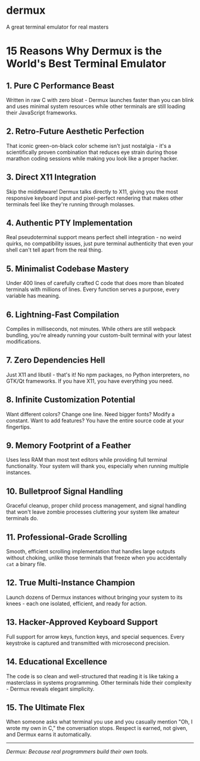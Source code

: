 # dermux
A great terminal emulator for real masters
# 15 Reasons Why Dermux is the World's Best Terminal Emulator

## 1. **Pure C Performance Beast**
Written in raw C with zero bloat - Dermux launches faster than you can blink and uses minimal system resources while other terminals are still loading their JavaScript frameworks.

## 2. **Retro-Future Aesthetic Perfection**
That iconic green-on-black color scheme isn't just nostalgia - it's a scientifically proven combination that reduces eye strain during those marathon coding sessions while making you look like a proper hacker.

## 3. **Direct X11 Integration**
Skip the middleware! Dermux talks directly to X11, giving you the most responsive keyboard input and pixel-perfect rendering that makes other terminals feel like they're running through molasses.

## 4. **Authentic PTY Implementation**
Real pseudoterminal support means perfect shell integration - no weird quirks, no compatibility issues, just pure terminal authenticity that even your shell can't tell apart from the real thing.

## 5. **Minimalist Codebase Mastery**
Under 400 lines of carefully crafted C code that does more than bloated terminals with millions of lines. Every function serves a purpose, every variable has meaning.

## 6. **Lightning-Fast Compilation**
Compiles in milliseconds, not minutes. While others are still webpack bundling, you're already running your custom-built terminal with your latest modifications.

## 7. **Zero Dependencies Hell**
Just X11 and libutil - that's it! No npm packages, no Python interpreters, no GTK/Qt frameworks. If you have X11, you have everything you need.

## 8. **Infinite Customization Potential**
Want different colors? Change one line. Need bigger fonts? Modify a constant. Want to add features? You have the entire source code at your fingertips.

## 9. **Memory Footprint of a Feather**
Uses less RAM than most text editors while providing full terminal functionality. Your system will thank you, especially when running multiple instances.

## 10. **Bulletproof Signal Handling**
Graceful cleanup, proper child process management, and signal handling that won't leave zombie processes cluttering your system like amateur terminals do.

## 11. **Professional-Grade Scrolling**
Smooth, efficient scrolling implementation that handles large outputs without choking, unlike those terminals that freeze when you accidentally `cat` a binary file.

## 12. **True Multi-Instance Champion**
Launch dozens of Dermux instances without bringing your system to its knees - each one isolated, efficient, and ready for action.

## 13. **Hacker-Approved Keyboard Support**
Full support for arrow keys, function keys, and special sequences. Every keystroke is captured and transmitted with microsecond precision.

## 14. **Educational Excellence**
The code is so clean and well-structured that reading it is like taking a masterclass in systems programming. Other terminals hide their complexity - Dermux reveals elegant simplicity.

## 15. **The Ultimate Flex**
When someone asks what terminal you use and you casually mention "Oh, I wrote my own in C," the conversation stops. Respect is earned, not given, and Dermux earns it automatically.

---

*Dermux: Because real programmers build their own tools.*
